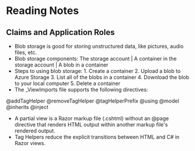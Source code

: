 # Reading Notes
## Claims and Application Roles

* Blob storage is good for storing unstructured data, like pictures, audio files, etc.
* Blob storage components: The storage account | A container in the storage account | A blob in a container
* Steps to using blob storage: 1. Create a container 2. Upload a blob to Azure Storage 3. List all of the blobs in a container 4. Download the blob to your local computer 5. Delete a container
* The _ViewImports file supports the following directives:

@addTagHelper
@removeTagHelper
@tagHelperPrefix
@using
@model
@inherits
@inject

* A partial view is a Razor markup file (.cshtml) without an @page directive that renders HTML output within another markup file's rendered output.
* Tag Helpers reduce the explicit transitions between HTML and C# in Razor views. 